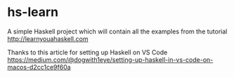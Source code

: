 # hs-learn
A simple Haskell project which will contain
all the examples from the tutorial
http://learnyouahaskell.com

Thanks to this article for setting up Haskell on VS Code
https://medium.com/@dogwith1eye/setting-up-haskell-in-vs-code-on-macos-d2cc1ce9f60a